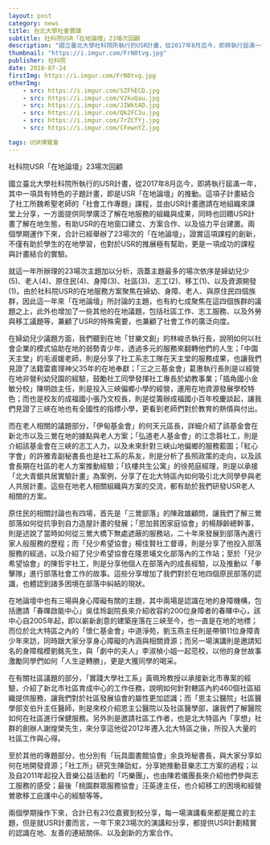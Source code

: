 ```yaml
---
layout: post
category: news
title: 台北大學社會實踐
subtitle: 社科院USR「在地論壇」23場次回顧
description: "國立臺北大學社科院所執行的USR計畫，從2017年8月迄今，即將執行屆滿一年，其中一項具有特色的子題計畫，即是USR「在地論壇」的推動..."
thumbnail: "https://i.imgur.com/FrN0tvg.jpg"
publisher: 社科院
date: 2018-07-24
firstImg: https://i.imgur.com/FrN0tvg.jpg
otherImg:
    - src: https://i.imgur.com/SZFhECD.jpg
    - src: https://i.imgur.com/V2kuQau.jpg
    - src: https://i.imgur.com/JIWktAD.jpg
    - src: https://i.imgur.com/Qk2FC3u.jpg
    - src: https://i.imgur.com/7rZCfYj.jpg
    - src: https://i.imgur.com/CFewnYZ.jpg

tags: USR博覽會
---
```


社科院USR「在地論壇」23場次回顧

國立臺北大學社科院所執行的USR計畫，從2017年8月迄今，即將執行屆滿一年，其中一項具有特色的子題計畫，即是USR「在地論壇」的推動。這項子計畫結合了社工所魏希聖老師的「社會工作專題」課程，並由USR計畫邀請在地組織來課堂上分享，一方面提供同學廣泛了解在地服務的組織與成果，同時也回饋USR計畫了解在地生態，有助USR的在地窗口建立、方案合作、以及協力平台建置。兩個學期運作下來，合計已經舉辦了23場次的「在地論壇」，證實這項課程的創新，不僅有助於學生的在地學習，也對於USR的推展極有幫助，更是一項成功的課程與計畫結合的實驗。

就這一年所辦理的23場次主題加以分析，涵蓋主題最多的場次依序是婦幼兒少(5)、老人(4)、原住民(4)、身障(3)、社區(3)、志工(2)、移工(1)、以及資源開發(1)。由於社科院USR的在地服務方案聚焦在婦幼、身障、老人、與原住民四個族群，因此這一年來「在地論壇」所討論的主題，也有約七成聚焦在這四個族群的議題之上，此外也增加了一些其他的在地議題，包括社區工作、志工服務、以及外勞與移工議題等，兼顧了USR的特殊需要，也兼顧了社會工作的廣泛向度。

在婦幼兒少議題方面，我們聽到在地「甘樂文創」的林峻丞執行長，說明如何以社會企業的模式協助在地的弱勢青少年，透過多元的服務來翻轉他們的人生；「中園天主堂」的毛淑媛老師，則是分享了社工系志工隊在天主堂的服務成果，也讓我們見證了法籍雷嘉理神父35年的在地奉獻；「三之三基金會」葛惠執行長則是以經營在地非營利幼兒園的經驗，鼓勵社工同學發揮社工專長於幼教事業；「插角國小金敏分校」陳明啟主任，則是投入三峽偏鄉小學的經營，運用在地資源發展學校特色；而也是校友的成福國小張乃文校長，則是從籌辦成福國小百年校慶談起，讓我們見證了三峽在地也有全國性的指標小學，更看到老師們對於教育的熱情與付出。

而在老人相關的議題部分，「伊甸基金會」的何天元區長，詳細介紹了該基金會在新北市以及三鶯在地的據點與老人方案；「弘道老人基金會」的江念蓉社工，則是介紹該基金會在三峽的志工人力，以及未來針對三峽山地偏鄉的服務藍圖；「紅心字會」的許雅青副秘書長也是社工系的系友，則是分析了長照政策的走向，以及該會長期在社區的老人方案推動經驗；「玖樓共生公寓」的徐苑庭經理，則是以承接「北大青銀共居實驗計畫」為案例，分享了在北大特區內如何吸引北大同學參與老人共居計畫。這些在地老人相關組織與方案的交流，都有助於我們研發USR老人相關的方案。

原住民的相關討論也有四場，首先是「三鶯部落」的陳政雄顧問，讓我們了解三鶯部落如何從抗爭到自力造屋計畫的發展；「恩加貧困家庭協會」的楊靜齡總幹事，則是述說了當時如何從三鶯大橋下無處遮蔽的服務站，二十年來發展到部落內進行家人般服務的歷程；而「兒少希望協會」楊佳賢社工督導，則是分享了他投入部落服務的經過，以及介紹了兒少希望協會在隆恩埔文化部落內的工作站；至於「兒少希望協會」的陳哲宇社工，則是分享他個人在部落內的成長經驗，以及推動以「拳擊隊」進行部落社會工作的故事。這些分享增加了我們對於在地四個原民部落的認識，也體認到諸多困境在部落中糾結的現狀。

在地論壇中也有三場與身心障礙有關的主題，其中兩場是認識在地的身障機構，包括邀請「春暉啟能中心」吳佳玲副院長來介紹收容約200位身障者的春暉中心，該中心自2005年起，即以嶄新創意的建築座落在三峽至今，也一直是在地的地標；而位於北大特區之內的「懷仁基金會」中道淨苑，劉玉燕主任則是帶領11位身障青少年來訪，同時跟大家分享身心障礙的內涵與相關資源；而另一場演講則是邀請知名的身障楷模劉銘先生，與「劇中的夫人」李淑楨小姐一起蒞校，以他的身世故事激勵同學們如何「人生逆轉勝」，更是大獲同學的喝采。

在有關社區議題的部分，「實踐大學社工系」黃珮玲教授以承接新北市專案的經驗，介紹了新北市社區育成中心的工作任務，說明如何針對轄區內約460個社區組織提供服務，讓我們對於社區發展協會的屬性更加認識；而「恩主公醫院」社區醫學部支伯升主任醫師，則是來校介紹恩主公醫院以及社區醫學部，讓我們了解醫院如何在社區進行保健服務。另外則是邀請社區工作者，也是北大特區內「享想」社群的創辦人謝煌榮先生，來分享這他從2012年遷入北大特區之後，所投入大量的社區工作與心得。

至於其他的專題部分，也分別有「玩具圖書館協會」余良玲秘書長，與大家分享如何在地開發資源；「社工所」研究生陳劭虹，分享她推動音樂志工方案的過程；以及自2011年起投入音樂公益活動的「巧樂團」，也由陳若儀團長來介紹他們參與志工服務的感受；最後「桃園群眾服務協會」汪英達主任，也介紹移工的困境和經營鶯歌移工庇護中心的經驗等等。

兩個學期操作下來，合計已有23位嘉賓到校分享，每一場演講看來都是獨立的主題，但是就USR計畫而言，一年下來23場次的演講和分享，都提供USR計劃精實的認識在地、友善的連結關係、以及創新的方案合作。